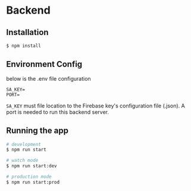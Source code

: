 # Backend
## Installation

```bash
$ npm install
```

## Environment Config
below is the .env file configuration
```
SA_KEY=
PORT=
```

`SA_KEY` must file location to the Firebase key's configuration file (.json). A port is needed to run this backend server.

## Running the app

```bash
# development
$ npm run start

# watch mode
$ npm run start:dev

# production mode
$ npm run start:prod
```